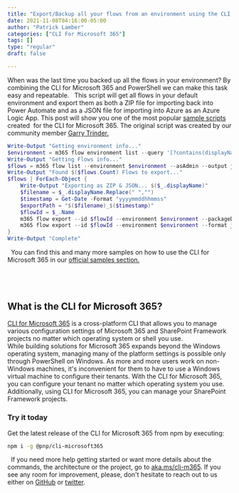 ```yaml
---
title: "Export/Backup all your flows from an environment using the CLI for Microsoft 365"
date: 2021-11-08T04:16:00-05:00
author: "Patrick Lamber"
categories: ["CLI For Microsoft 365"]
tags: []
type: "regular"
draft: false

---
```


When was the last time you backed up all the flows in your environment?
By combining the CLI for Microsoft 365 and PowerShell we can make this
task easy and repeatable.
 
This script will get all flows in your default environment and export
them as both a ZIP file for importing back into Power Automate and as a
JSON file for importing into Azure as an Azure Logic App. This post will
show you one of the most popular [sample
scripts](https://pnp.github.io/cli-microsoft365/sample-scripts/flow/export-all-flows-in-environment/)
created  for the CLI for Microsoft 365. The original script was created
by our community member [Garry
Trinder.](https://twitter.com/garrytrinder)
 
```powershell
Write-Output "Getting environment info..."
$environment = m365 flow environment list --query '[?contains(displayName,`default`)] .name'
Write-Output "Getting Flows info..."
$flows = m365 flow list --environment $environment --asAdmin --output json | ConvertFrom-JSON
Write-Output "Found $($flows.Count) Flows to export..."
$flows | ForEach-Object {
    Write-Output "Exporting as ZIP & JSON... $($_.displayName)"
    $filename = $_.displayName.Replace(" ","")
    $timestamp = Get-Date -Format "yyyymmddhhmmss"
    $exportPath = "$($filename)_$($timestamp)"
    $flowId = $_.Name
    m365 flow export --id $flowId --environment $environment --packageDisplayName $_.displayName --path "$exportPath.zip"
    m365 flow export --id $flowId --environment $environment --format json --path "$exportPath.json"
}
Write-Output "Complete"
```
 
You can find this and many more samples on how to use the CLI for
Microsoft 365 in our [official samples
section.](https://pnp.github.io/cli-microsoft365/sample-scripts/)
##   
## What is the CLI for Microsoft 365? 

[CLI for Microsoft 365](https://pnp.github.io/cli-microsoft365/) is a
cross-platform CLI that allows you to manage various configuration
settings of Microsoft 365 and SharePoint Framework projects no matter
which operating system or shell you use.
\
While building solutions for Microsoft 365 expands beyond the Windows
operating system, managing many of the platform settings is possible
only through PowerShell on Windows. As more and more users work on
non-Windows machines, it's inconvenient for them to have to use a
Windows virtual machine to configure their tenants. With the CLI for
Microsoft 365, you can configure your tenant no matter which operating
system you use. Additionally, using CLI for Microsoft 365, you can
manage your SharePoint Framework projects.
 
### Try it today 

Get the latest release of the CLI for Microsoft 365 from npm by
executing:
 
```bash
npm i -g @pnp/cli-microsoft365
```
 
If you need more help getting started or want more details about the
commands, the architecture or the project, go to
[aka.ms/cli-m365](http://aka.ms/cli-m365).
If you see any room for improvement, please, don't hesitate to reach out
to us either on [GitHub](https://github.com/pnp/cli-microsoft365) or
[twitter](https://twitter.com/climicrosoft365).
